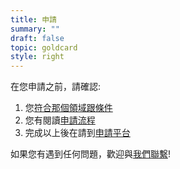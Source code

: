 ```yaml
---
title: 申請
summary: ""
draft: false
topic: goldcard
style: right
---
```

在您申請之前，請確認:

1. 您[符合那個領域跟條件](/zh/qualification/)
2. 您有閱讀[申請流程](/zh/application/)
3. 完成以上後在請到[申請平台](https://coa.immigration.gov.tw/coa-frontend/four-in-one/entry/golden-card)

如果您有遇到任何問題，歡迎與[我們聯繫](/zh/help-desk/)! 